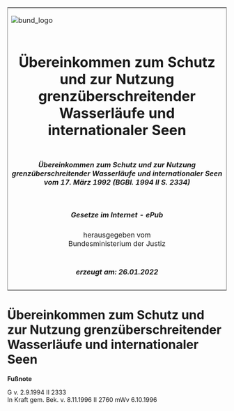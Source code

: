 <span id="DECKBLATT.html"></span>

<table border="0" frame="border" width="100%">

<tr valign="top">

<td align="left">

![bund\_logo](BfJ_2021_Web_de_de.gif)

</td>

<td align="right">

 

</td>

</tr>

<tr align="center" valign="middle">

<td colspan="2">

# Übereinkommen zum Schutz und zur Nutzung grenzüberschreitender Wasserläufe und internationaler Seen

</td>

</tr>

<tr align="center" valign="middle">

<td colspan="2">

##### Übereinkommen zum Schutz und zur Nutzung grenzüberschreitender Wasserläufe und internationaler Seen vom 17. März 1992 (BGBl. 1994 II S. 2334)

</td>

</tr>

<tr align="center" valign="middle">

<td colspan="2">

  
  

##### Gesetze im Internet - ePub  
  
herausgegeben vom  
Bundesministerium der Justiz

</td>

</tr>

<tr align="center" valign="bottom">

<td colspan="2">

  
  

##### erzeugt am: 26.01.2022

</td>

</tr>

</table>

<span id="BJNR233420994.html"></span>

# Übereinkommen zum Schutz und zur Nutzung grenzüberschreitender Wasserläufe und internationaler Seen

<div>

  
**Fußnote**

<div class="jnhtml">

<div>

<div class="jurAbsatz">

G v. 2.9.1994 II 2333  
In Kraft gem. Bek. v. 8.11.1996 II 2760 mWv 6.10.1996

</div>

</div>

</div>

</div>

